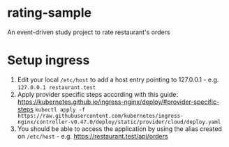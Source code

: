 # rating-sample

An event-driven study project to rate restaurant's orders

# Setup ingress

1. Edit your local `/etc/host` to add a host entry pointing to 127.0.0.1 - e.g. `127.0.0.1 restaurant.test`
2. Apply provider specific steps according with this guide: https://kubernetes.github.io/ingress-nginx/deploy/#provider-specific-steps
   `kubectl apply -f https://raw.githubusercontent.com/kubernetes/ingress-nginx/controller-v0.47.0/deploy/static/provider/cloud/deploy.yaml`
3. You should be able to access the application by using the alias created on `/etc/host` - e.g. https://restaurant.test/api/orders
